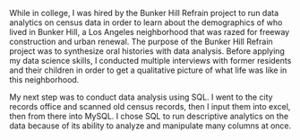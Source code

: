 While in college, I was hired by the Bunker Hill Refrain project to run data analytics on census data in order to learn about the demographics of who lived in Bunker Hill, a Los Angeles neighborhood that was razed for freeway construction and urban renewal. 
The purpose of the Bunker Hill Refrain project was to synthesize oral histories with data analysis. Before applying my data science skills, I conducted multiple interviews with former residents and their children in order to get a qualitative picture of what life was like in this neighborhood. 

My next step was to conduct data analysis using SQL. I went to the city records office and scanned old census records, then I input them into excel, then from there into MySQL. I chose SQL to run descriptive analytics on the data because of its ability to analyze and manipulate many columns at once. 


